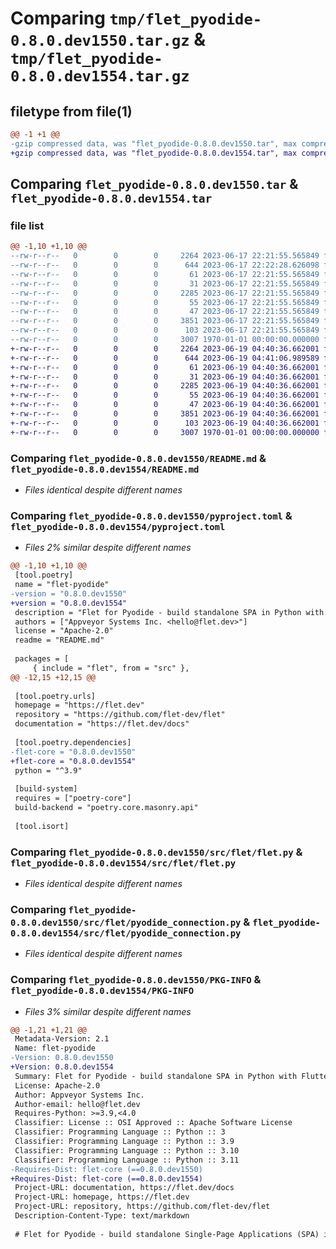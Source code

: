 # Comparing `tmp/flet_pyodide-0.8.0.dev1550.tar.gz` & `tmp/flet_pyodide-0.8.0.dev1554.tar.gz`

## filetype from file(1)

```diff
@@ -1 +1 @@
-gzip compressed data, was "flet_pyodide-0.8.0.dev1550.tar", max compression
+gzip compressed data, was "flet_pyodide-0.8.0.dev1554.tar", max compression
```

## Comparing `flet_pyodide-0.8.0.dev1550.tar` & `flet_pyodide-0.8.0.dev1554.tar`

### file list

```diff
@@ -1,10 +1,10 @@
--rw-r--r--   0        0        0     2264 2023-06-17 22:21:55.565849 flet_pyodide-0.8.0.dev1550/README.md
--rw-r--r--   0        0        0      644 2023-06-17 22:22:28.626098 flet_pyodide-0.8.0.dev1550/pyproject.toml
--rw-r--r--   0        0        0       61 2023-06-17 22:21:55.565849 flet_pyodide-0.8.0.dev1550/src/flet/__init__.py
--rw-r--r--   0        0        0       31 2023-06-17 22:21:55.565849 flet_pyodide-0.8.0.dev1550/src/flet/canvas/__init__.py
--rw-r--r--   0        0        0     2285 2023-06-17 22:21:55.565849 flet_pyodide-0.8.0.dev1550/src/flet/flet.py
--rw-r--r--   0        0        0       55 2023-06-17 22:21:55.565849 flet_pyodide-0.8.0.dev1550/src/flet/matplotlib_chart.py
--rw-r--r--   0        0        0       47 2023-06-17 22:21:55.565849 flet_pyodide-0.8.0.dev1550/src/flet/plotly_chart.py
--rw-r--r--   0        0        0     3851 2023-06-17 22:21:55.565849 flet_pyodide-0.8.0.dev1550/src/flet/pyodide_connection.py
--rw-r--r--   0        0        0      103 2023-06-17 22:21:55.565849 flet_pyodide-0.8.0.dev1550/src/flet/version.py
--rw-r--r--   0        0        0     3007 1970-01-01 00:00:00.000000 flet_pyodide-0.8.0.dev1550/PKG-INFO
+-rw-r--r--   0        0        0     2264 2023-06-19 04:40:36.662001 flet_pyodide-0.8.0.dev1554/README.md
+-rw-r--r--   0        0        0      644 2023-06-19 04:41:06.989589 flet_pyodide-0.8.0.dev1554/pyproject.toml
+-rw-r--r--   0        0        0       61 2023-06-19 04:40:36.662001 flet_pyodide-0.8.0.dev1554/src/flet/__init__.py
+-rw-r--r--   0        0        0       31 2023-06-19 04:40:36.662001 flet_pyodide-0.8.0.dev1554/src/flet/canvas/__init__.py
+-rw-r--r--   0        0        0     2285 2023-06-19 04:40:36.662001 flet_pyodide-0.8.0.dev1554/src/flet/flet.py
+-rw-r--r--   0        0        0       55 2023-06-19 04:40:36.662001 flet_pyodide-0.8.0.dev1554/src/flet/matplotlib_chart.py
+-rw-r--r--   0        0        0       47 2023-06-19 04:40:36.662001 flet_pyodide-0.8.0.dev1554/src/flet/plotly_chart.py
+-rw-r--r--   0        0        0     3851 2023-06-19 04:40:36.662001 flet_pyodide-0.8.0.dev1554/src/flet/pyodide_connection.py
+-rw-r--r--   0        0        0      103 2023-06-19 04:40:36.662001 flet_pyodide-0.8.0.dev1554/src/flet/version.py
+-rw-r--r--   0        0        0     3007 1970-01-01 00:00:00.000000 flet_pyodide-0.8.0.dev1554/PKG-INFO
```

### Comparing `flet_pyodide-0.8.0.dev1550/README.md` & `flet_pyodide-0.8.0.dev1554/README.md`

 * *Files identical despite different names*

### Comparing `flet_pyodide-0.8.0.dev1550/pyproject.toml` & `flet_pyodide-0.8.0.dev1554/pyproject.toml`

 * *Files 2% similar despite different names*

```diff
@@ -1,10 +1,10 @@
 [tool.poetry]
 name = "flet-pyodide"
-version = "0.8.0.dev1550"
+version = "0.8.0.dev1554"
 description = "Flet for Pyodide - build standalone SPA in Python with Flutter UI."
 authors = ["Appveyor Systems Inc. <hello@flet.dev>"]
 license = "Apache-2.0"
 readme = "README.md"
 
 packages = [
     { include = "flet", from = "src" },
@@ -12,15 +12,15 @@
 
 [tool.poetry.urls]
 homepage = "https://flet.dev"
 repository = "https://github.com/flet-dev/flet"
 documentation = "https://flet.dev/docs"
 
 [tool.poetry.dependencies]
-flet-core = "0.8.0.dev1550"
+flet-core = "0.8.0.dev1554"
 python = "^3.9"
 
 [build-system]
 requires = ["poetry-core"]
 build-backend = "poetry.core.masonry.api"
 
 [tool.isort]
```

### Comparing `flet_pyodide-0.8.0.dev1550/src/flet/flet.py` & `flet_pyodide-0.8.0.dev1554/src/flet/flet.py`

 * *Files identical despite different names*

### Comparing `flet_pyodide-0.8.0.dev1550/src/flet/pyodide_connection.py` & `flet_pyodide-0.8.0.dev1554/src/flet/pyodide_connection.py`

 * *Files identical despite different names*

### Comparing `flet_pyodide-0.8.0.dev1550/PKG-INFO` & `flet_pyodide-0.8.0.dev1554/PKG-INFO`

 * *Files 3% similar despite different names*

```diff
@@ -1,21 +1,21 @@
 Metadata-Version: 2.1
 Name: flet-pyodide
-Version: 0.8.0.dev1550
+Version: 0.8.0.dev1554
 Summary: Flet for Pyodide - build standalone SPA in Python with Flutter UI.
 License: Apache-2.0
 Author: Appveyor Systems Inc.
 Author-email: hello@flet.dev
 Requires-Python: >=3.9,<4.0
 Classifier: License :: OSI Approved :: Apache Software License
 Classifier: Programming Language :: Python :: 3
 Classifier: Programming Language :: Python :: 3.9
 Classifier: Programming Language :: Python :: 3.10
 Classifier: Programming Language :: Python :: 3.11
-Requires-Dist: flet-core (==0.8.0.dev1550)
+Requires-Dist: flet-core (==0.8.0.dev1554)
 Project-URL: documentation, https://flet.dev/docs
 Project-URL: homepage, https://flet.dev
 Project-URL: repository, https://github.com/flet-dev/flet
 Description-Content-Type: text/markdown
 
 # Flet for Pyodide - build standalone Single-Page Applications (SPA) in Python with Flutter UI
```

